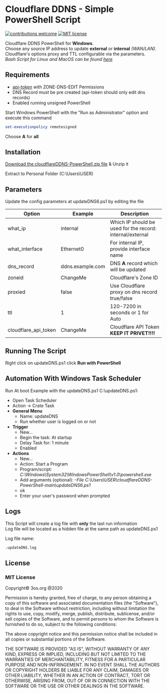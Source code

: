 # Cloudflare DDNS - Simple PowerShell Script

[![contributions welcome](https://img.shields.io/badge/contributions-welcome-brightgreen.svg?style=flat)](https://github.com/fire1ce/3os.org/tree/master/src)
[![MIT license](https://img.shields.io/badge/License-MIT-blue.svg)](https://mit-license.org/)

Cloudflare DDNS PowerShell for __Windows__.  
Choose any source IP address to update  __external__ or __internal__  _(WAN/LAN)_.  
Cloudflare's options proxy and TTL configurable via the parameters.  
_Bash Script for Linux and MacOS can be found [here](https://github.com/fire1ce/cloudflareDDNS-Bash)_

## Requirements

*   [api-token](https://dash.cloudflare.com/profile/api-tokens) with ZONE-DNS-EDIT Permissions
*   DNS Record must be pre created (api-token should only edit dns records)
*   Enabled running unsigned PowerShell

Start Windows PowerShell with the "Run as Administrator" option and execute this command

```powershell
set-executionpolicy remotesigned
```

Choose __A__ for __all__

## Installation

[Download the cloudflareDDNS-PowerShell zip file](https://github.com/IsaacFL/cloudflareDDNS-PowerShell/archive/main.zip) & Unzip it


Extract to Personal Folder (C:\Users\USER)



## Parameters

Update the config parameters at updateDNS6.ps1 by editing the file

| __Option__           | __Example__      | __Description__                                           |
| -------------------- | ---------------- | --------------------------------------------------------- |
| what_ip              | internal         | Which IP should be used for the record: internal/external |
| what_interface       | Ethernet0        | For internal IP, provide interface name                   |
| dns_record           | ddns.example.com | DNS __A__ record which will be updated                    |
| zoneid               | ChangeMe         | Cloudflare's Zone ID                                      |
| proxied              | false            | Use Cloudflare proxy on dns record true/false             |
| ttl                  | 1                | 120-7200 in seconds or 1 for Auto                         |
| cloudflare_api_token | ChangeMe         | Cloudflare API Token __KEEP IT PRIVET!!!!__               |

## Running The Script

Right click on updateDNS.ps1 click __Run with PowerShell__

## Automation With Windows Task Scheduler

Run At boot Example with the updateDNS.ps1 C:\updateDNS.ps1:

* Open Task Scheduler
* Action -> Crate Task
* __General Menu__
    * Name: updateDNS
    * Run whether user is logged on or not
* __Trigger__
    * New...
    * Begin the task: At startup
    * Delay Task for: 1 minute
    * Enabled
* __Actions__
    * New...
    * Action: Start a Program
    * Program/script: _C:\Windows\System32\WindowsPowerShell\v1.0\powershell.exe_
    * Add arguments (optional): _-File C:\Users\USER\cloudflareDDNS-PowerShell-main\updateDNS6.ps1_
    * ok
    * Enter your user's password when prompted

## Logs

This Script will create a log file with __only__ the last run information  
Log file will be located as a hidden file at the same path as updateDNS.ps1

Log file name:

```bash
.updateDNS.log
```

## License

### MIT License

Copyright© 3os.org @2020

Permission is hereby granted, free of charge, to any person obtaining a copy
of this software and associated documentation files (the "Software"), to
deal in the Software without restriction, including without limitation the
rights to use, copy, modify, merge, publish, distribute, sublicense, and/or
sell copies of the Software, and to permit persons to whom the Software is
furnished to do so, subject to the following conditions:

The above copyright notice and this permission notice shall be included in
all copies or substantial portions of the Software.

THE SOFTWARE IS PROVIDED "AS IS", WITHOUT WARRANTY OF ANY KIND, EXPRESS OR
IMPLIED, INCLUDING BUT NOT LIMITED TO THE WARRANTIES OF MERCHANTABILITY,
FITNESS FOR A PARTICULAR PURPOSE AND NON-INFRINGEMENT. IN NO EVENT SHALL THE
AUTHORS OR COPYRIGHT HOLDERS BE LIABLE FOR ANY CLAIM, DAMAGES OR OTHER
LIABILITY, WHETHER IN AN ACTION OF CONTRACT, TORT OR OTHERWISE, ARISING
FROM, OUT OF OR IN CONNECTION WITH THE SOFTWARE OR THE USE OR OTHER DEALINGS
IN THE SOFTWARE.
